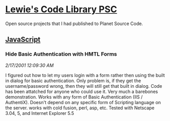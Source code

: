# [Lewie's Code Library PSC](../../README.md)

Open source projects that I had published to Planet Source Code.

## [JavaScript](../README.md)

### Hide Basic Authentication with HMTL Forms

*2/17/2001 12:09:30 AM*

I figured out how to let my users login with a form rather then using the built in dialog for basic authentication. Only problem is, if they get the username/password wrong, then they will still get that built in dialog. Code has been attatched for anyone who could use it. Very much a barebones demonstration. Works with any form of Basic Authentication (IIS / AuthentiX). Doesn't depend on any specific form of Scripting language on the server. works with cold fusion, perl, asp, etc. Tested with Netscape 3.04, 5, and Internet Explorer 5.5


